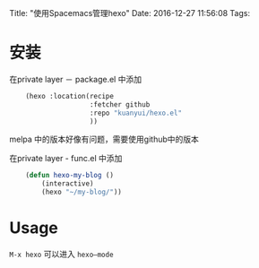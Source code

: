 Title: "使用Spacemacs管理hexo"
Date: 2016-12-27 11:56:08
Tags:


安装
====================
在private layer － package.el 中添加

```lisp
    (hexo :location(recipe
                    :fetcher github
                    :repo "kuanyui/hexo.el"
                    ))
```

melpa 中的版本好像有问题，需要使用github中的版本

在private layer - func.el 中添加

```lisp
    (defun hexo-my-blog ()
        (interactive)
        (hexo "~/my-blog/"))
```

Usage
===========
`M-x hexo` 可以进入 `hexo—mode`
